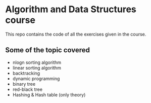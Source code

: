 # Algorithm and Data Structures course
This repo contains the code of all the exercises given in the course.

## Some of the topic covered
- nlogn sorting algorithm
- linear sorting algorithm
- backtracking
- dynamic programming
- binary tree
- red-black tree
- Hashing & Hash table (only theory)
